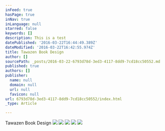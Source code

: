 ```yaml
---
inFeed: true
hasPage: true
inNav: true
inLanguage: null
starred: false
keywords: []
description: This is a test
datePublished: '2016-03-22T16:44:49.389Z'
dateModified: '2016-03-22T16:42:55.974Z'
title: Tawazen Book Design
author: []
sourcePath: _posts/2016-03-22-6793d78d-3ed3-4117-8dd9-7cd18cc50552.md
published: true
authors: []
publisher:
  name: null
  domain: null
  url: null
  favicon: null
url: 6793d78d-3ed3-4117-8dd9-7cd18cc50552/index.html
_type: Article

---
```

Tawazen Book Design
![](https://the-grid-user-content.s3-us-west-2.amazonaws.com/a1775131-a48a-45a7-8ef2-b38eb035d3c5.jpg)
![](https://the-grid-user-content.s3-us-west-2.amazonaws.com/a44a90b6-bd21-4e40-b037-ecb14f1d5032.jpg)
![](https://the-grid-user-content.s3-us-west-2.amazonaws.com/6ffbade4-6e25-4fdc-99e8-3f5b6b385cfd.jpg)
![](https://the-grid-user-content.s3-us-west-2.amazonaws.com/84c19309-15fa-4d85-aef8-961734d08581.jpg)
![](https://the-grid-user-content.s3-us-west-2.amazonaws.com/ca3e86e7-3757-49a5-bddd-d7e032c5da6b.jpg)